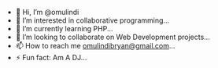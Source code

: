 - 👋 Hi, I’m @omulindi
- 👀 I’m interested in collaborative programming...
- 🌱 I’m currently learning PHP...
- 💞️ I’m looking to collaborate on Web Development projects...
- 📫 How to reach me omulindibryan@gmail.com...
- ⚡ Fun fact: Am A DJ...

<!---
omulindi/omulindi is a ✨ special ✨ repository because its `README.md` (this file) appears on your GitHub profile.
You can click the Preview link to take a look at your changes.
--->
